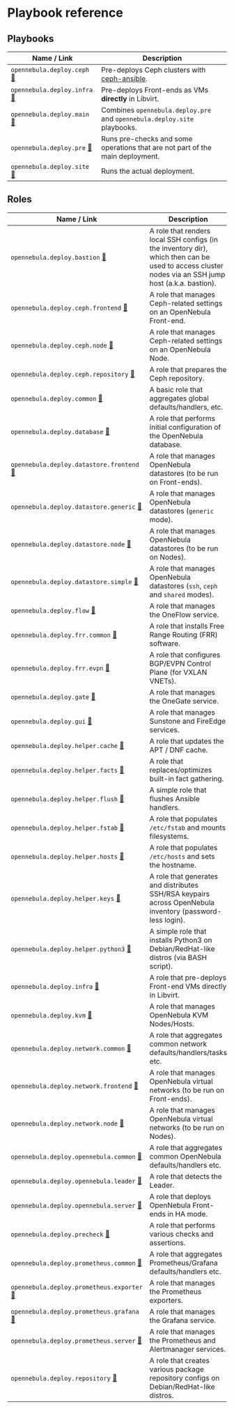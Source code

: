 [//]: # ( vim: set nowrap : )

# Playbook reference

## Playbooks

| Name / Link | Description |
|-------------|-------------|
| `opennebula.deploy.ceph`  [&#x1F517;](https://github.com/OpenNebula/one-deploy/blob/master/playbooks/ceph.yml)  | Pre-deploys Ceph clusters with [ceph-ansible](https://github.com/ceph/ceph-ansible). |
| `opennebula.deploy.infra` [&#x1F517;](https://github.com/OpenNebula/one-deploy/blob/master/playbooks/infra.yml) | Pre-deploys Front-ends as VMs **directly** in Libvirt.                               |
| `opennebula.deploy.main`  [&#x1F517;](https://github.com/OpenNebula/one-deploy/blob/master/playbooks/main.yml)  | Combines `opennebula.deploy.pre` and `opennebula.deploy.site` playbooks.             |
| `opennebula.deploy.pre`   [&#x1F517;](https://github.com/OpenNebula/one-deploy/blob/master/playbooks/pre.yml)   | Runs pre-checks and some operations that are not part of the main deployment.        |
| `opennebula.deploy.site`  [&#x1F517;](https://github.com/OpenNebula/one-deploy/blob/master/playbooks/site.yml)  | Runs the actual deployment.                                                          |

## Roles

| Name / Link | Description |
|-------------|-------------|
| `opennebula.deploy.bastion` [&#x1F517;](https://github.com/OpenNebula/one-deploy/blob/master/roles/bastion/README.md) | A role that renders local SSH configs (in the inventory dir), which then can be used to access cluster nodes via an SSH jump host (a.k.a. bastion). |
| `opennebula.deploy.ceph.frontend` [&#x1F517;](https://github.com/OpenNebula/one-deploy/blob/master/roles/ceph/frontend/README.md) | A role that manages Ceph-related settings on an OpenNebula Front-end. |
| `opennebula.deploy.ceph.node` [&#x1F517;](https://github.com/OpenNebula/one-deploy/blob/master/roles/ceph/node/README.md) | A role that manages Ceph-related settings on an OpenNebula Node. |
| `opennebula.deploy.ceph.repository` [&#x1F517;](https://github.com/OpenNebula/one-deploy/blob/master/roles/ceph/repository/README.md) | A role that prepares the Ceph repository. |
| `opennebula.deploy.common` [&#x1F517;](https://github.com/OpenNebula/one-deploy/blob/master/roles/common/README.md) | A basic role that aggregates global defaults/handlers, etc. |
| `opennebula.deploy.database` [&#x1F517;](https://github.com/OpenNebula/one-deploy/blob/master/roles/database/README.md) | A role that performs initial configuration of the OpenNebula database. |
| `opennebula.deploy.datastore.frontend` [&#x1F517;](https://github.com/OpenNebula/one-deploy/blob/master/roles/datastore/frontend/README.md) | A role that manages OpenNebula datastores (to be run on Front-ends). |
| `opennebula.deploy.datastore.generic` [&#x1F517;](https://github.com/OpenNebula/one-deploy/blob/master/roles/datastore/generic/README.md) | A role that manages OpenNebula datastores (`generic` mode). |
| `opennebula.deploy.datastore.node` [&#x1F517;](https://github.com/OpenNebula/one-deploy/blob/master/roles/datastore/node/README.md) | A role that manages OpenNebula datastores (to be run on Nodes). |
| `opennebula.deploy.datastore.simple` [&#x1F517;](https://github.com/OpenNebula/one-deploy/blob/master/roles/datastore/simple/README.md) | A role that manages OpenNebula datastores (`ssh`, `ceph` and `shared` modes). |
| `opennebula.deploy.flow` [&#x1F517;](https://github.com/OpenNebula/one-deploy/blob/master/roles/flow/README.md) | A role that manages the OneFlow service. |
| `opennebula.deploy.frr.common` [&#x1F517;](https://github.com/OpenNebula/one-deploy/blob/master/roles/frr/common/README.md) | A role that installs Free Range Routing (FRR) software. |
| `opennebula.deploy.frr.evpn` [&#x1F517;](https://github.com/OpenNebula/one-deploy/blob/master/roles/frr/evpn/README.md) | A role that configures BGP/EVPN Control Plane (for VXLAN VNETs). |
| `opennebula.deploy.gate` [&#x1F517;](https://github.com/OpenNebula/one-deploy/blob/master/roles/gate/README.md) | A role that manages the OneGate service. |
| `opennebula.deploy.gui` [&#x1F517;](https://github.com/OpenNebula/one-deploy/blob/master/roles/gui/README.md) | A role that manages Sunstone and FireEdge services. |
| `opennebula.deploy.helper.cache` [&#x1F517;](https://github.com/OpenNebula/one-deploy/blob/master/roles/helper/cache/README.md) | A role that updates the APT / DNF cache. |
| `opennebula.deploy.helper.facts` [&#x1F517;](https://github.com/OpenNebula/one-deploy/blob/master/roles/helper/facts/README.md) | A role that replaces/optimizes built-in fact gathering. |
| `opennebula.deploy.helper.flush` [&#x1F517;](https://github.com/OpenNebula/one-deploy/blob/master/roles/helper/flush/README.md) | A simple role that flushes Ansible handlers. |
| `opennebula.deploy.helper.fstab` [&#x1F517;](https://github.com/OpenNebula/one-deploy/blob/master/roles/helper/fstab/README.md) | A role that populates `/etc/fstab` and mounts filesystems. |
| `opennebula.deploy.helper.hosts` [&#x1F517;](https://github.com/OpenNebula/one-deploy/blob/master/roles/helper/hosts/README.md) | A role that populates `/etc/hosts` and sets the hostname. |
| `opennebula.deploy.helper.keys` [&#x1F517;](https://github.com/OpenNebula/one-deploy/blob/master/roles/helper/keys/README.md) | A role that generates and distributes SSH/RSA keypairs across OpenNebula inventory (password-less login). |
| `opennebula.deploy.helper.python3` [&#x1F517;](https://github.com/OpenNebula/one-deploy/blob/master/roles/helper/python3/README.md) | A simple role that installs Python3 on Debian/RedHat-like distros (via BASH script). |
| `opennebula.deploy.infra` [&#x1F517;](https://github.com/OpenNebula/one-deploy/blob/master/roles/infra/README.md) | A role that pre-deploys Front-end VMs directly in Libvirt. |
| `opennebula.deploy.kvm` [&#x1F517;](https://github.com/OpenNebula/one-deploy/blob/master/roles/kvm/README.md) | A role that manages OpenNebula KVM Nodes/Hosts. |
| `opennebula.deploy.network.common` [&#x1F517;](https://github.com/OpenNebula/one-deploy/blob/master/roles/network/common/README.md) | A role that aggregates common network defaults/handlers/tasks etc. |
| `opennebula.deploy.network.frontend` [&#x1F517;](https://github.com/OpenNebula/one-deploy/blob/master/roles/network/frontend/README.md) | A role that manages OpenNebula virtual networks (to be run on Front-ends). |
| `opennebula.deploy.network.node` [&#x1F517;](https://github.com/OpenNebula/one-deploy/blob/master/roles/network/node/README.md) | A role that manages OpenNebula virtual networks (to be run on Nodes). |
| `opennebula.deploy.opennebula.common` [&#x1F517;](https://github.com/OpenNebula/one-deploy/blob/master/roles/opennebula/common/README.md) | A role that aggregates common OpenNebula defaults/handlers etc. |
| `opennebula.deploy.opennebula.leader` [&#x1F517;](https://github.com/OpenNebula/one-deploy/blob/master/roles/opennebula/leader/README.md) | A role that detects the Leader. |
| `opennebula.deploy.opennebula.server` [&#x1F517;](https://github.com/OpenNebula/one-deploy/blob/master/roles/opennebula/server/README.md) | A role that deploys OpenNebula Front-ends in HA mode. |
| `opennebula.deploy.precheck` [&#x1F517;](https://github.com/OpenNebula/one-deploy/blob/master/roles/precheck/README.md) | A role that performs various checks and assertions. |
| `opennebula.deploy.prometheus.common` [&#x1F517;](https://github.com/OpenNebula/one-deploy/blob/master/roles/prometheus/common/README.md) | A role that aggregates Prometheus/Grafana defaults/handlers etc. |
| `opennebula.deploy.prometheus.exporter` [&#x1F517;](https://github.com/OpenNebula/one-deploy/blob/master/roles/prometheus/exporter/README.md) | A role that manages the Prometheus exporters. |
| `opennebula.deploy.prometheus.grafana` [&#x1F517;](https://github.com/OpenNebula/one-deploy/blob/master/roles/prometheus/grafana/README.md) | A role that manages the Grafana service. |
| `opennebula.deploy.prometheus.server` [&#x1F517;](https://github.com/OpenNebula/one-deploy/blob/master/roles/prometheus/server/README.md) | A role that manages the Prometheus and Alertmanager services. |
| `opennebula.deploy.repository` [&#x1F517;](https://github.com/OpenNebula/one-deploy/blob/master/roles/repository/README.md) | A role that creates various package repository configs on Debian/RedHat-like distros. |
